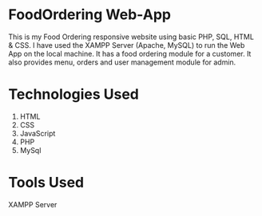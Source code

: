 # FoodOrdering Web-App
This is my Food Ordering responsive website using basic PHP, SQL, HTML & CSS. I have used the XAMPP Server (Apache, MySQL)
to run the Web App on the local machine. It has a food ordering module for a customer. 
It also provides menu, orders and user management module for admin.

# Technologies Used
1. HTML
2. CSS
3. JavaScript
4. PHP
5. MySql

# Tools Used
  XAMPP Server
